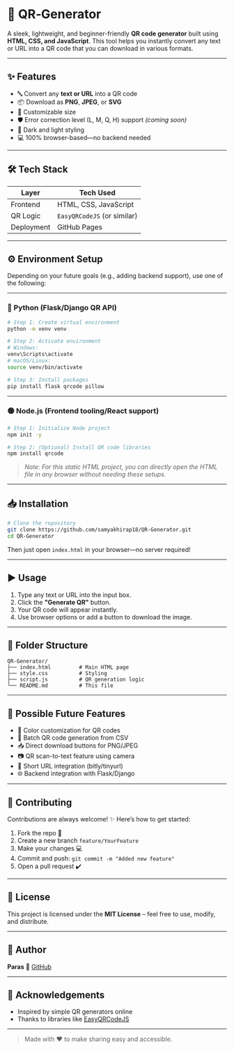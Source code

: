 # 📱 QR‑Generator

A sleek, lightweight, and beginner-friendly **QR code generator** built using **HTML, CSS, and JavaScript**. This tool helps you instantly convert any text or URL into a QR code that you can download in various formats.

---

## ✨ Features

- 🔤 Convert any **text or URL** into a QR code  
- 📦 Download as **PNG**, **JPEG**, or **SVG**  
- 📐 Customizable size  
- 🛡️ Error correction level (L, M, Q, H) support *(coming soon)*  
- 🎨 Dark and light styling  
- 💻 100% browser-based—no backend needed

---

## 🛠️ Tech Stack

| Layer       | Tech Used       |
|-------------|-----------------|
| Frontend    | HTML, CSS, JavaScript |
| QR Logic    | `EasyQRCodeJS` (or similar) |
| Deployment  | GitHub Pages     |

---

## ⚙️ Environment Setup

Depending on your future goals (e.g., adding backend support), use one of the following:

---

### 🔵 Python (Flask/Django QR API)

```bash
# Step 1: Create virtual environment
python -m venv venv

# Step 2: Activate environment
# Windows:
venv\Scripts\activate
# macOS/Linux:
source venv/bin/activate

# Step 3: Install packages
pip install flask qrcode pillow
````

---

### 🟢 Node.js (Frontend tooling/React support)

```bash
# Step 1: Initialize Node project
npm init -y

# Step 2: (Optional) Install QR code libraries
npm install qrcode
```

> *Note: For this static HTML project, you can directly open the HTML file in any browser without needing these setups.*

---

## 📥 Installation

```bash
# Clone the repository
git clone https://github.com/samyakhirap18/QR-Generator.git
cd QR-Generator
```

Then just open `index.html` in your browser—no server required!

---

## ▶️ Usage

1. Type any text or URL into the input box.
2. Click the **"Generate QR"** button.
3. Your QR code will appear instantly.
4. Use browser options or add a button to download the image.

---

## 📁 Folder Structure

```text
QR-Generator/
├── index.html         # Main HTML page
├── style.css          # Styling
├── script.js          # QR generation logic
└── README.md          # This file
```

---

## 🔧 Possible Future Features

* 🎨 Color customization for QR codes
* 📄 Batch QR code generation from CSV
* 📥 Direct download buttons for PNG/JPEG
* 📷 QR scan-to-text feature using camera
* 🔗 Short URL integration (bitly/tinyurl)
* 🌐 Backend integration with Flask/Django

---

## 🤝 Contributing

Contributions are always welcome! ✨
Here’s how to get started:

1. Fork the repo 🍴
2. Create a new branch `feature/YourFeature`
3. Make your changes 💻
4. Commit and push: `git commit -m "Added new feature"`
5. Open a pull request ✔️

---

## 📄 License

This project is licensed under the **MIT License** – feel free to use, modify, and distribute.

---

## 👤 Author

**Paras**
🔗 [GitHub](https://github.com/ChouguleParas07)

---

## 🙌 Acknowledgements

* Inspired by simple QR generators online
* Thanks to libraries like [EasyQRCodeJS](https://github.com/ushelp/EasyQRCodeJS)

---

> Made with ❤️ to make sharing easy and accessible.



